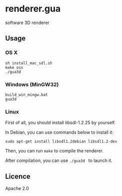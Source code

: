 # renderer.gua
software 3D renderer


## Usage

### OS X
```shell
sh install_mac_sdl.sh 
make osx
./gua3d
```

### Windows (MinGW32)
```shell
build_win_mingw.bat
gua3d
```

### Linux
First of all, you should install libsdl-1.2.25 by yourself.

In Debian, you can use commands below to install it:
```
sudo apt-get install libsdl1.2debian libsdl1.2-dev
```

Then, you can run ```make``` to compile the renderer.

After compilation, you can use ```./gua3d ``` to launch it.

## Licence
Apache 2.0

